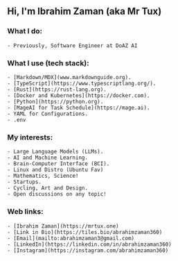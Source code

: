 ## Hi, I'm Ibrahim Zaman (aka Mr Tux)

### What I do:
    - Previously, Software Engineer at DoAZ AI
    
### What I use (tech stack):
    - [Markdown/MDX](www.markdownguide.org).
    - [TypeScript](https://www.typescriptlang.org/).
    - [Rust](https://rust-lang.org).
    - [Docker and Kubernetes](https://docker.com).
    - [Python](https://python.org).
    - [MageAI for Task Schedule](https://mage.ai).
    - YAML for Configurations.
    - .env
      
### My interests:
    - Large Language Models (LLMs).
    - AI and Machine Learning.
    - Brain-Computer Interface (BCI).
    - Linux and Distro (Ubuntu Fav)
    - Mathematics, Science!
    - Startups.
    - Cycling, Art and Design.
    - Open discussions on any topic!
 
### Web links:
    - [Ibrahim Zaman](https://mrtux.one)
    - [Link in Bio](https://tiles.bio/abrahimzaman360)
    - [Email](mailto:abrahimzaman3@gmail.com)
    - [LinkedIn](https://linkedin.com/in/abrahimzaman360)
    - [Instagram](https://instagram.com/abrahimzaman360)



